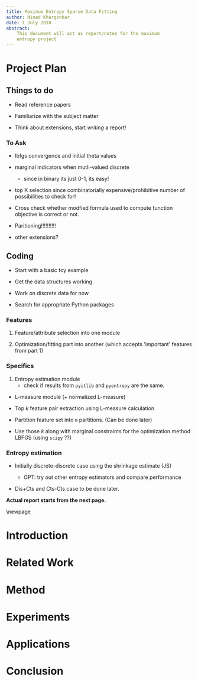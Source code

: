 ```yaml
---
title: Maximum Entropy Sparse Data Fitting
author: Ninad Khargonkar
date: 1 July 2018
abstract:
    This document will act as report/notes for the maximum
    entropy project
---
```


# Project Plan

## Things to do

- Read reference papers

- Familiarize with the subject matter

- Think about extensions, start *writing* a report!


### To Ask

- lbfgs convergence and initial theta values

- marginal indicators when mutli-valued discrete
    - since in binary its just 0-1, its easy!

- top K selection since combinatorially expensive/prohibitive number of
  possibilities to check for!

- Cross check whether modfied formula used to compute function objective
  is correct or not.

- Paritioning!!!!!!!!!!

- other extensions?


## Coding

- Start with a basic toy example

- Get the data structures working

- Work on discrete data for now

- Search for appropriate Python packages


### Features 

1. Feature/attribute selection into one module

2. Optimization/fitting part into another (which accepts 'important' features from part 1)


### Specifics

1. Entropy estimation module
    - check if results from `pyitlib` and `pyentropy` are the same.

- L-measure module (+ normalized L-measure)

- Top $k$ feature pair extraction using L-measure calculation

- Partition feature set into `m` partitions. (Can be done later)

- Use those $k$ along with marginal constraints for the optimization
  method LBFGS (using `scipy` ??)


### Entropy estimation

- Initially discrete-discrete case using the shrinkage estimate (JS)
    - OPT: try out other entropy estimators and compare performance

- Dis+Cts and Cts-Cts case to be done later.


**Actual report starts from the next page.**


\newpage 


# Introduction


# Related Work


# Method


# Experiments


# Applications


# Conclusion
